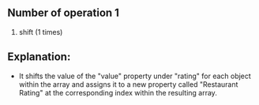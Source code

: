 ## Number of operation 1
1. shift (1 times)

## Explanation:

* It shifts the value of the "value" property under "rating" for each object within the array and assigns it to a new property called "Restaurant Rating" at the corresponding index within the resulting array.